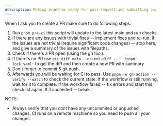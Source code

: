 ```yaml
---
description: Making branches ready for pull-request and submitting pull-requests
---
```


When I ask you to create a PR make sure to do following steps:

1. Run `pnpm pre-ci` this script will update to the latest main and run checks.
2. If there are any issues with trivial fixes -- implement fixes and re-run. If the issues are not trivial (require significant code changes) -- stop here, and give a summary of the issues with filepaths.
3. Check if there's a PR open (using the gh tool).
4. If there's no PR use `git diff main --no-ext-diff -- ':!pnpm-lock.yaml'` to get the diff and then create a new PR with summary
5. Don't forget to commit & git push.
6. Afterwards you will be waiting for CI to pass. Use `pnpm -w gh-action --verify --watch` to check the current state. If the workflow is still running, wait for it to complete. If the workflow failed -- fix errors and start this checklist again. If it suceeded -- break.

NOTE:

- Always verify that you dont have any uncommited or unpushed changes. CI runs on a remote machiene so you need to push all your changes.
